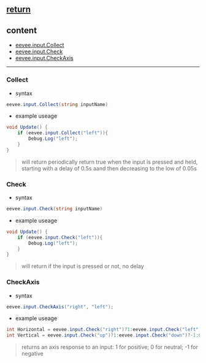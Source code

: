 [return](../README.md)
---

## content
- [eevee.input.Collect](#collect)
- [eevee.input.Check](#check)
- [eevee.input.CheckAxis]()
---

### Collect
- syntax
```c#
eevee.input.Collect(string inputName)
```

- example useage
```c#
void Update() {
    if (eevee.input.Collect("left")){
        Debug.Log("left");
    }
}
```
> will return periodically return true when the input is pressed and held, starting with a delay of 0.5s aand then decreasing to the low of 0.05s

### Check
- syntax
```c#
eevee.input.Check(string inputName)
```

- example useage
```c#
void Update() {
    if (eevee.input.Check("left")){
        Debug.Log("left");
    }
}
```

> will return if the input is pressed or not, no delay

### CheckAxis
- syntax
```c#
eevee.input.CheckAxis("right", "left");
```

- example useage
```c#
int Horizontal = eevee.input.Check("right")?1:eevee.input.Check("left")?-1:0;
int Vertical = eevee.input.Check("up")?1:eevee.input.Check("down")?-1:0;
```

> returns an axis response to an input: 1 for positive; 0 for neutral; -1 for negative
